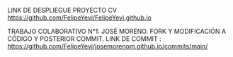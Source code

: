LINK DE DESPLIEGUE PROYECTO CV
https://github.com/FelipeYevi/FelipeYevi.github.io

TRABAJO COLABORATIVO N°1: JOSÉ MORENO.
FORK Y MODIFICACIÓN A CÓDIGO Y POSTERIOR COMMIT.
LINK DE COMMIT : https://github.com/FelipeYevi/josemorenom.github.io/commits/main/



